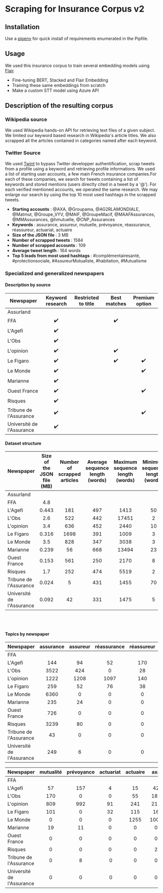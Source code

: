 # Scraping for Insurance Corpus v2

## Installation 
Use a [pipenv](https://pipenv.pypa.io/en/latest/) for quick install of requirements enumerated in the Pipfile. 

## Usage
We used this insurance corpus to train several embedding models using [Flair](https://github.com/flairNLP/flair). 
<ul>
<li> Fine-tuning BERT, Stacked and Flair Embedding
<li> Training these same embeddings from scratch
<li> Make a custom STT model using Azure API
</ul>

## Description of the resulting corpus 

### Wikipedia source
We used Wikipedia hands-on API for retrieving text files of a given subject. We limited our keyword based research in Wikipedia's article titles. We also scrapped all the articles contained in categories named after each keyword.

### Twitter Source 
 We used [Twint](https://github.com/twintproject/twint) to bypass Twitter developper authentification, scrap tweets from a profile using a keyword and retrieving profile informations. We used a list of starting user accounts, a few main French insurance companies.For each of these companies, we search for tweets containing a list of keywords and stored mentions (users direclty cited in a tweet by a '@'). For each verified mentioned accounts, we operated the same research. We may enlarge our search by using the top 10 most used hashtags in the scrapped tweets. 

<ul>
<li> <b> Starting accounts</b> : @AXA, @Groupama, @AG2RLAMONDIALE, @Matmut, @Groupe_VYV, @MAIF, @GroupeMacif, @MAAFAssurances, @MMAssurances, @hmutuelle, @CNP_Assurances
<li> <b> Keywords </b> : assurance, assureur, mutuelle, prévoyance, réassurance, réassureur, actuariat, actuaire
<li> <b> Size of the JSON file </b> : 3 MB
<li> <b> Number of scrapped tweets </b> : 1584
<li> <b> Number of scrapped accounts </b> : 109
<li> <b> Average tweet length </b> : 164 words
<li> <b> Top 5 leads from most used hashtags </b> : #complémentairesanté, #protectionsociale, #AssureurMutualiste, #habitation, #Mutualisme
</ul>

### Specialized and generalized newspapers
#### <b> Description by source </b>
| Newspaper                 | Keyword research | Restricted to title | Best matches | Premium option | 
|---------------------------|:----------------:|:-------------------:|:------------:|:--------------:|
| Assurland                 |                  |                     |              |                |
| FFA                       |:heavy_check_mark:|                     |:heavy_check_mark:|                |
| L'Agefi                   |:heavy_check_mark:|                     |              |                |
| L'Obs                     |:heavy_check_mark:|                     |              |                |
| L'opinion                 |:heavy_check_mark:|                     |:heavy_check_mark:|                |
| Le Figaro                 |:heavy_check_mark:|                     |:heavy_check_mark:|:heavy_check_mark:| 
| Le Monde                  |:heavy_check_mark:|                     |              |:heavy_check_mark:| 
| Marianne                  |:heavy_check_mark:|                     |              |                |
| Ouest France              |:heavy_check_mark:|                     |              |:heavy_check_mark:| 
| Risques                   |:heavy_check_mark:|                     |              |                |
| Tribune de l'Assurance    |:heavy_check_mark:|                     |              |:heavy_check_mark:| 
| Université de l'Assurance |:heavy_check_mark:|                     |              |                |


#### <b>Dataset structure</b>

| Newspaper                 | Size of the JSON file (MB)| Number of scrapped articles | Average sequence length (words)| Maximum sequence length (words)| Minimum sequence length (words)| 
|---------------------------|:-------------------------:|:---------------------------:|:-----------------------:|:-----------------------:|:-----------------------:|
| Assurland                 |                           |                             |                         |                         |                         |
| FFA                       | 4.8                       |                             |                         |                         |                         |
| L'Agefi                   | 0.443                     | 181                         | 497                     | 1413                    | 50                      |
| L'Obs                     | 2.6                       | 522                         | 442                     | 17451                   | 2                       |
| L'opinion                 | 3.4                       | 636                         | 452                     | 2440                    | 10                      |
| Le Figaro                 | 0.316                     | 1698                        | 391                     | 1009                    | 3                       |
| Le Monde                  | 3.5                       | 828                         | 347                     | 3038                    | 3                       |
| Marianne                  | 0.239                     | 56                          | 668                     | 13494                   | 23                      |
| Ouest France              | 0.153                     | 561                         | 250                     | 2170                    | 8                       |
| Risques                   | 1.7                       | 252                         | 474                     | 5519                    | 2                       |
| Tribune de l'Assurance    | 0.024                     | 5                           | 431                     | 1455                    | 70                      |
| Université de l'Assurance | 0.092                     | 42                          | 331                     | 1475                    | 5                       |


<br>
</br>

#### <b>Topics by newspaper</b>


| Newspaper                 | assurance | assureur | réassurance | réassureur | mutuelle |
|---------------------------|:---------:|:--------:|:-----------:|:----------:|:--------:|
| FFA                       |           |          |             |            |          |
| L'Agefi                   | 144       | 94       | 52          | 170        | 99       |
| L'Obs                     | 3522      | 424      | 0           | 28         | 1193     |
| L'opinion                 | 1222      | 1208     | 1097        | 140        | 1253     |
| Le Figaro                 | 259       | 52       | 76          | 38         | 58       |
| Le Monde                  | 6360      | 0        | 0           | 0          | 778      |
| Marianne                  | 235       | 24       | 0           | 0          | 66       |
| Ouest France              | 726       | 0        | 0           | 0          | 0        |
| Risques                   | 3239      | 80       | 0           | 0          | 7        |
| Tribune de l'Assurance    | 43        | 0        | 0           | 0          | 0        |
| Université de l'Assurance | 249       | 6        | 0           | 0          | 0        |

| Newspaper                 | mutualité | prévoyance | actuariat | actuaire | axa |
|---------------------------|:---------:|:----------:|:---------:|:--------:|:---:|
| FFA                       |           |            |           |          |     |
| L'Agefi                   | 57        | 157        | 4         | 15       | 42  |
| L'Obs                     | 170       | 0          | 0         | 55       | 181 |
| L'opinion                 | 809       | 992        | 91        | 241      | 211 |
| Le Figaro                 | 101       | 0          | 32        | 115      | 16  |
| Le Monde                  | 0         | 0          | 0         | 1255     | 1006|
| Marianne                  | 19        | 11         | 0         | 0        | 0   |
| Ouest France              | 0         | 0          | 0         | 0        | 0   |
| Risques                   | 0         | 0          | 0         | 0        | 2   |
| Tribune de l'Assurance    | 0         | 8          | 0         | 0        | 0   |
| Université de l'Assurance | 0         | 0          | 0         | 0        | 0   |